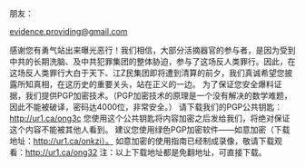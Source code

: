 朋友：

evidence.providing@gmail.com

感谢您有勇气站出来曝光恶行！我们相信，大部分活摘器官的参与者，是因为受到中共的长期洗脑、及中共犯罪集团的整体胁迫，参与了这场反人类罪行。因此，在这场反人类罪行大白于天下、江Z民集团即将遭到清算的前夕，我们真诚希望您披露所知真相，在这历史的重要关头，站在正义的一边。
为了保证您安全爆料证据，我们提供PGP加密技术。（PGP加密技术的原理是一个没有解决的数学难题，因此不能被破译，密码达4000位，非常安全。）
请下载我们的PGP公共钥匙：http://ur1.ca/ong3c
您使用这个公共钥匙将内容加密之后发给我们，将绝对保证这个内容不能被其他人看到。
建议您使用绿色PGP加密软件——如意加密（下载地址：http://ur1.ca/onkzi）。
如意加密的使用指南已经制成录像，敬请下载观看：http://ur1.ca/ong32
注：以上下载地址都是免翻地址，可直接下载。
